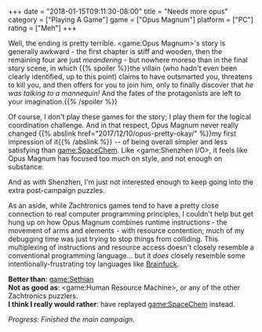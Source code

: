 +++
date = "2018-01-15T09:11:30-08:00"
title = "Needs more opus"
category = ["Playing A Game"]
game = ["Opus Magnum"]
platform = ["PC"]
rating = ["Meh"]
+++

Well, the ending is pretty terrible.  <game:Opus Magnum>'s story is generally awkward - the first chapter is stiff and wooden, then the remaining four are just <i>meandering</i> - but nowhere moreso than in the final story scene, in which {{% spoiler %}}the villain (who hadn't even been clearly identified, up to this point) claims to have outsmarted you, threatens to kill you, and then offers for you to join him, only to finally discover that <i>he was talking to a mannequin!</i>  And the fates of the protagonists are left to your imagination.{{% /spoiler %}}

Of course, I don't play these games for the story; I play them for the logical coordination challenge.  And in that respect, Opus Magnum never really changed {{% abslink href="2017/12/10/opus-pretty-okay/" %}}my first impression of it{{% /abslink %}} -- of being overall simpler and less satisfying than <game:SpaceChem>.  Like <game:Shenzhen I/O>, it feels like Opus Magnum has focused too much on style, and not enough on substance.

And as with Shenzhen, I'm just not interested enough to keep going into the extra post-campaign puzzles.

As an aside, while Zachtronics games tend to have a pretty close connection to real computer programming principles, I couldn't help but get hung up on how Opus Magnum combines runtime instructions - the movement of arms and elements - with resource contention; much of my debugging time was just trying to stop things from colliding.  This multiplexing of instructions and resource access doesn't closely resemble a conventional programming language... but it <i>does</i> closely resemble some intentionally-frustrating toy languages like <a href="https://en.wikipedia.org/wiki/Brainfuck">Brainfuck</a>.

<b>Better than</b>: <game:Sethian>  
<b>Not as good as</b>: <game:Human Resource Machine>, or any of the other Zachtronics puzzlers.  
<b>I think I really would rather</b>: have replayed <game:SpaceChem> instead.

<i>Progress: Finished the main campaign.</i>
